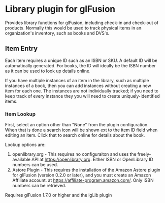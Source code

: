 # Library plugin for glFusion

Provides library functions for glFusion, including check-in and check-out of
products. Normally this would be used to track physical items in an
organization's inventory, such as books and DVS's.

## Item Entry
Each item requires a unique ID such as an ISBN or SKU.
A default ID will be automatically generated. For books, the ID will ideally
be the ISBN number as it can be used to look up details online.

If you have multiple instances of an item in the library, such as multiple instances of a book,
then you can add instances without creating a new item for each one. The instances are not
individually tracked; if you need to keep track of every instance they you will need to create
uniquely-identified items.

### Item Lookup
First, select an option other than "None" from the plugin configuration. When
that is done a search icon will be shown ext to the item ID field when editing
an item. Click that to search online for details about the book.

Lookup options are:
1. openlibrary.org - This requires no configuraiton and uses the freely-available
API at https://openlibrary.org. Either ISBN or OpenLibrary ID numbers can be used.
1. Astore Plugin - This requires the installation of the Amazon Astore plugin
for glFusion (version 0.2.0 or later), and you must create an Amazon Affiliate account.
at https://affiliate-program.amazon.com/. Only ISBN numbers can be retrieved.

Requires glFusion 1.7.0 or higher and the lgLib plugin
